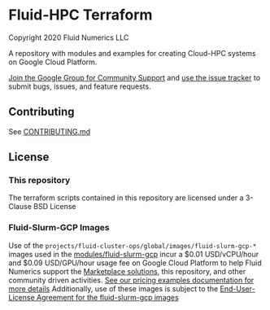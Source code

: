# Fluid-HPC Terraform
Copyright 2020 Fluid Numerics LLC

A repository with modules and examples for creating Cloud-HPC systems on Google Cloud Platform.

[Join the Google Group for Community Support](https://groups.google.com/a/fluidnumerics.com/forum/#!forum/fluid-slurm-gcp) and [use the issue tracker](https://github.com/FluidNumerics/fluid-hpc_terraform/issues) to submit bugs, issues, and feature requests.


## Contributing
See [CONTRIBUTING.md](./CONTRIBUTING.md)


## License
### This repository
The terraform scripts contained in this repository are licensed under a 3-Clause BSD License

### Fluid-Slurm-GCP Images
Use of the `projects/fluid-cluster-ops/global/images/fluid-slurm-gcp-*` images used in the [modules/fluid-slurm-gcp](./modules/fluid-slurm-gcp) incur a $0.01 USD/vCPU/hour and $0.09 USD/GPU/hour usage fee on Google Cloud Platform to help Fluid Numerics support the [Marketplace solutions](https://console.cloud.google.com/marketplace/details/fluid-cluster-ops/fluid-slurm-gcp?utm_source=github&utm_medium=link&utm_campaign=v240&utm_content=terraform), this repository, and other community driven activities. [See our pricing examples documentation for more details](https://help.fluidnumerics.com/slurm-gcp/pricing) Additionally, use of these images is subject to the [End-User-License Agreement for the fluid-slurm-gcp images](https://help.fluidnumerics.com/slurm-gcp/eula)
